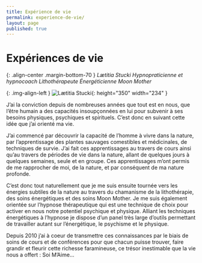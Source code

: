 ```yaml
---
title: Expérience de vie
permalink: experience-de-vie/
layout: page
published: true
---
```



# Expériences de vie

{: .align-center .margin-bottom-70 }
*Lætitia Stucki*
*Hypnopraticienne et hypnocoach*
*Lithothérapeute*
*Énergéticienne*
*Moon Mother*

{: .img-align-left }
![Lætitia Stucki](../images/laetitia-stucki.jpg){: height="350" width="234"  }

J’ai la conviction depuis de nombreuses années que tout est en nous, que l’être humain a des capacités insoupçonnées en lui pour subvenir à ses besoins physiques, psychiques et spirituels. C’est donc en suivant cette idée que j’ai orienté ma vie.

J’ai commencé par découvrir la capacité de l’homme à vivre dans la nature, par l’apprentissage des plantes sauvages comestibles et médicinales, de techniques de survie. J’ai fait ces apprentissages au travers de cours ainsi qu’au travers de périodes de vie dans la nature, allant de quelques jours à quelques semaines, seule et en groupe. Ces apprentissages m’ont permis de me rapprocher de moi, de la nature, et par conséquent de ma nature profonde.

C’est donc tout naturellement que je me suis ensuite tournée vers les énergies subtiles de la nature au travers du chamanisme de la lithothérapie, des soins énergétiques et des soins Moon Mother. Je me suis également orientée sur l’hypnose thérapeutique qui est une technique de choix pour activer en nous notre potentiel psychique et physique. Alliant les techniques énergétiques à l’hypnose je dispose d’un panel très large d’outils permettant de travailler autant sur l’énergétique, le psychisme et le physique.

Depuis 2010 j’ai à coeur de transmettre ces connaissances par le biais de soins de cours et de conférences pour que chacun puisse trouver, faire grandir et fleurir cette richesse faramineuse, ce trésor inestimable que la vie nous a offert : Soi M’Aime…

